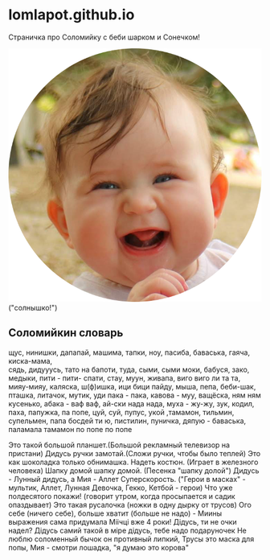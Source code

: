 # lomlapot.github.io
Страничка про Соломийку с беби шарком и Сонечком!

![sun](/sonechko/img/Sun.png)("солнышко!") 
## Соломийкин словарь
щус, нинишки, дапапай, машима, тапки,
 ноу, пасиба, баваська, гаяча, киска-мама,  
сядь,  дидууусь, тато на бапоти, туда, сыми, 
сыми моки, бабуся, зако, медыки, 
пити - пити- спати, стау, муун, живапа, 
виго виго ли та та, мияу-мияу, каляска, ш(ф)ишка,
 ици бици пайду, мыша, пепа, беби-шак, пташка,
 литачок, мутик, уди пака - пака, кавова - муу, 
ващёска, ням ням кусенько, абака - ваф ваф,
 ай-ски нада нада, муха - жу-жу, зук, кодил, 
паха, папужка, па попе, цуй, суй, пупус, укой
 ,тамамон, тильмин, супельмен, папа босдей ти ю,
 пистилин, пуничка, дяпую - баваська, 
паламала тамамон по попе по попе


Это такой большой планшет.(Большой рекламный
 телевизор на пристани) 
Дидусь ручки замотай.(Сложи ручки, чтобы было теплей) 
Это как шоколадка только обнимашка. 
Надеть костюн. (Играет в железного человека) 
Шапку домой шапку домой. (Песенка "шапку долой") 
Дидусь - Лунный дидусь, а Мия - Аллет
Суперскорость. ("Герои в масках" - мультик, Аллет, 
Лунная Девочка, Гекко, Кетбой - герои) 
Что уже полдесятого покажи! (говорит утром, когда
 просыпается и садик опаздывает) 
Это такая русалочка (ножки в одну дырку от трусов)
Ого себе (ничего себе), больше хватит (больше не надо) -
Миины выражения сама придумала
Міічці вже 4 роки! 
Дідусь, ти не очки надел?
Дідусь самий такой в міре дідусь,  тебе надо подаруночек
Не люблю соломенный бычок он противный липкий, 
Трусы это маска для попы, 
Мия - смотри лошадка, "я думаю это корова"

